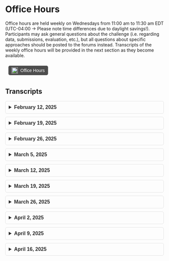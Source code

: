 # Office Hours
Office hours are held weekly on Wednesdays from 11:00 am to 11:30 am EDT (UTC-04:00 → Please note time differences due to daylight savings!). Participants may ask general questions about the challenge (i.e. regarding data, submissions, evaluation, etc.), but all questions about specific approaches should be posted to the forums instead. Transcripts of the weekly office hours will be provided in the next section as they become available.
<div style="display: flex; justify-content: left; align-items: center; gap: 10px; padding: 10px;">
  <div style="display: inline-flex; align-items: center; background-color: #4d4d4d; color: #ffffff; border-radius: 5px; padding: 5px 10px; font-family: Arial, sans-serif; font-size: 14px; text-align: center;">
    <img src="https://github.com/user-attachments/assets/22255638-84ce-4f79-a4e9-7e51d517c428" alt="Codabench Logo" style="height: 20px; margin-right: 8px;">
    <a href="https://mit.zoom.us/j/92427066103" target="_blank" style="color: #ffffff; text-decoration: none;">
        Office Hours
      </a>
  </div>
</div>

## Transcripts
<div class="faq-container" style="font-family: Arial, sans-serif;">
  <details style="margin-bottom: 10px; border: 1px solid #e0e0e0; border-radius: 5px; padding: 10px;">
    <summary style="font-size: 16px; font-weight: bold; cursor: pointer; color: #2b2b2b;">
      February 12, 2025
    </summary>
    <p style="margin-top: 10px; font-size: 14px; color: #555;">No transcript available</p>
  </details>

  <details style="margin-bottom: 10px; border: 1px solid #e0e0e0; border-radius: 5px; padding: 10px;">
    <summary style="font-size: 16px; font-weight: bold; cursor: pointer; color: #2b2b2b;">
      February 19, 2025
    </summary>
    <p style="margin-top: 10px; font-size: 14px; color: #555;">[Organizer 1] 17:04:42<br>
      Okay, I think we can get started. If everyone has any questions, feel free to ask.<br>
      [Participant 1] 17:05:31<br>
      I have a question regarding the libraries. Are we allowed to use any of the libraries or there are the limitations that we have to use certain libraries for this project?<br>
      [Participant 1] 17:05:43<br>
      Because the libraries was not mentioned in the GitHub repository or anywhere from where the data sources was being downloaded.<br>
      [Organizer 2] 17:05:57<br>
      I… Yeah, I think that as long as you as you provide the libraries that you are using in the environment demo file is not going to be any kind of probably with that.<br>
      [Organizer 1] 17:05:57<br>
      Go on a second.<br>
      [Organizer 2] 17:06:26<br>
      But keep in mind that you have to that the libraries that you use have to be like Micro Konda, Micromambamba.<br>
      [Participant 1] 17:06:26<br>
      Thank you.<br>
      [Organizer 2] 17:06:37<br>
      Is able to install on their dependencies dependencies that do need to run your script so check that before submitting anything?<br>
      [Organizer 2] 17:06:49<br>
      With all that said, you won't have any kind of trouble.<br>
      [Participant 1] 17:06:54<br>
      Sure, sure.<br>
      [Organizer 2] 17:06:58<br>
      You're welcome.<br>
      [Participant 1] 17:11:56<br>
      This submission for this project is being postponed to 21st April, right?<br>
      [Organizer 2] 17:12:03<br>
      Yeah, yesterday, I think that yesterday it was yesterday when we announced that we are moving the deadline to The 21st, yeah.<br>
      [Organizer 2] 17:12:20<br>
      And also you should have 10 extra submissions so don't worry on going over in the submission process.<br>
      [Organizer 2] 17:12:31<br>
      Because we gave you a little bit more submission.<br>
      [Organizer 1] 17:12:42<br>
      Hello, Participant 3. So you just joined the call if you have any question we'll just feel free to ask any question. We're just waiting for new participant if they need any help.<br>
      [Participant 2] 17:12:55<br>
      I actually had one question. As I was like processing the density data, I think this was asked in the forum. I don't recall what the answer was. Maybe it was already resolved.<br>
      [Participant 2] 17:13:05<br>
      But some of the density data has like values of like like 9e to the 32. Is this like supposed to be treated as like noise or Or like the true, I mean, obviously it's not the true value because it seems to be like a non-trending value.<br>
      [Participant 2] 17:13:26<br>
      Are we supposed to handle these by like throwing these density data away or Yeah, how would we like handle those like particular rows?<br>
      [Organizer 2] 17:13:36<br>
      Yeah, exactly. Those are like Python, float 32 infinite values So yeah, you have to discard all of them.<br>
      [Participant 2] 17:13:48<br>
      Okay, sounds good.<br>
      [Organizer 2] 17:13:51<br>
      Also, it could be some values that are over CETO, like, I don't know.<br>
      [Organizer 2] 17:14:00<br>
      1 to a power of 20 or something like that, you also have to discard the those So we only have values, real values are just the only one that are under 10 to the minus 7.<br>
      [Participant 2] 17:14:17<br>
      I see. So we should, anything above 10 to the negative 7.<br>
      [Participant 2] 17:14:22<br>
      We should throw away essentially in the density data.<br>
      [Organizer 2] 17:14:25<br>
      Yeah, that's it.<br>
      [Participant 3] 17:14:31<br>
      I just got a couple questions here. About the submissions.<br>
      [Participant 3] 17:14:38<br>
      The first one, I'm guessing for the 80 submission limit is per team, not per a person.<br>
      [Organizer 2] 17:14:47<br>
      Yeah, it's per team.<br>
      [Participant 3] 17:14:49<br>
      Per team okay um Another question is, did you guys So we had a submission. Did you guys like rerun them? Because we had one and then it seemed like another one came through and we got a different score.<br>
      [Participant 3] 17:14:59<br>
      So I was wondering if you guys would be<br>
      [Organizer 2] 17:15:03<br>
      Yeah, we will run maybe you have one that has a perfect score Like one.<br>
      [Participant 3] 17:15:08<br>
      Yeah, yeah, yeah. That's what happened, yeah.<br>
      [Organizer 2] 17:15:11<br>
      Yeah, we have some errors in the scoring file. So we have to rerun it.<br>
      [Participant 3] 17:15:16<br>
      Okay, so you guys, so now… Okay, so you re-ran them and now that's the correct score now is what's in there.<br>
      [Organizer 2] 17:15:25<br>
      Yeah. That's correct.<br>
      [Participant 3] 17:15:26<br>
      Okay. And then let me just clarify with the ghost data. I think I saw in the discussion that you guys are going to go back through and add some of the missing files.<br>
      [Organizer 3] 17:15:40<br>
      Yeah, the way that that works is there are multiple satellites and we were just missing data from a couple of them that covered the time frame that's missing.<br>
      [Organizer 3] 17:15:49<br>
      And we were not aware of that. Until somebody pointed it out. So we're just going to go back through and we'll process that data from the satellites that we initially didn't have.<br>
      [Participant 3] 17:16:00<br>
      Okay. I need to just throw it in that Dropbox, same Dropbox.<br>
      [Organizer 3] 17:16:03<br>
      Yep. And we will send out an email whenever that goes up.<br>
      [Participant 3] 17:16:07<br>
      Okay. And then, yeah, I think that's… I think that's all I had. Thank you.<br>
      [Organizer 2] 17:16:20<br>
      In any case, we try to keep the wiki app like updated So if you are looking into the different versions of the wiki, you could see if we made any change So try to use the wiki as your guidance.<br>
      [Participant 2] 17:25:14<br>
      Hello. Yes, since someone's asking a question, if I could maybe ask maybe a little more obvious question, just like more of a confirmation It seems like the performance metrics or the scoring is based on the MSIS baseline I'm assuming that means that you guys are taking the initial state and then<br>
      [Participant 2] 17:25:37<br>
      Using the propagation. With the MSIS model at the locations of the propagator's states and then using that to compare against the true densities provided by the the spacecraft data sets that you provided.<br>
      [Participant 2] 17:25:53<br>
      Is that the case where that's what you're comparing? They're using the MSS to in line with the density inputs for the propagator<br>
      [Organizer 2] 17:26:13<br>
      Yeah, well, what we do is that we… Yes, introduce to the proprietor the MCIS model.<br>
      [Organizer 2] 17:26:22<br>
      We give to it the initial state and just retrieve the density values.<br>
      [Organizer 2] 17:26:28<br>
      And then we apply our rolling mean to get the orbital mean the orbital mean values.<br>
      [Organizer 2] 17:26:37<br>
      And to do so, to establish the window size we use the mean motion so we have we know more or less what is the orbital And… the orbit video.<br>
      [Organizer 2] 17:26:56<br>
      So that is how are we… scoring the MCs this slide.<br>
      [Participant 2] 17:27:03<br>
      Got it. And for the density predictions.<br>
      [Participant 2] 17:27:10<br>
      Well, obviously, I'm using… like the data set itself for like train test splitting But when the scoring is done, I'm assuming those like large values we mentioned, like the E, Any values above e to the negative 7.<br>
      [Participant 2] 17:27:27<br>
      When the predictions are being generated from the model. They're going to generate predictions for those indices and maybe on your evaluation, you'll have those metrics and then the errors will be compared to that metric.<br>
      [Participant 2] 17:27:43<br>
      Will you guys be throwing it away on your side as well for the prediction or for the estimation?<br>
      [Participant 2] 17:27:47<br>
      Or rather for the… For the scoring or should we like, what should we put in those indices where those predictions occur.<br>
      [Participant 2] 17:27:58<br>
      For comparison, should we put like zero or… put that in.<br>
      [Organizer 2] 17:28:01<br>
      Well you usually… Usually you are using machine learning models for other kinds of models.<br>
      [Organizer 2] 17:28:09<br>
      If you substitute those values with the number values with nons.<br>
      [Organizer 2] 17:28:15<br>
      It will work just fine. But what we do is to when we are going to score we apply as the threshold that you mentioned, 10 to the minus 7.<br>
      [Organizer 2] 17:28:28<br>
      On all the values that are over that scope, we are not taking into account in the scoring process.<br>
      [Participant 2] 17:28:36<br>
      Got it. Okay. Sounds good. So I'll kind of replicate that. I think like having… the scoring done on like a small like similar score to kind of evaluate how well the predictions are happening on my side before submitting would be helpful.<br>
      [Participant 2] 17:28:55<br>
      So I guess I will do the same approach. Yeah, thank you.<br>
      [Organizer 2] 17:28:59<br>
      Okay, great. Also, if you want the scoring script, you have it in the in the development kit of the challenge.<br>
      [Participant 2] 17:29:09<br>
      All right. Okay, I'll take a look at that too.<br>
      [Organizer 2] 17:29:14<br>
      Yeah, you can find it in the baseline directory as evaluation.py<br>
      [Participant 2] 17:29:22<br>
      Okay, sweet. Yeah, I haven't gotten that to that point yet, but I'll definitely check that out. That would save me a lot of time.<br>
      [Participant 2] 17:29:28<br>
      Thank you. Awesome. Take care.<br>
      [Organizer 2] 17:29:29<br>
      Sweet. You're welcome.<br>
      </p>
  </details>

  <details style="margin-bottom: 10px; border: 1px solid #e0e0e0; border-radius: 5px; padding: 10px;">
    <summary style="font-size: 16px; font-weight: bold; cursor: pointer; color: #2b2b2b;">
      February 26, 2025
    </summary>
    <p style="margin-top: 10px; font-size: 14px; color: #555;">No discussions to report.</p>
  </details>

  <details style="margin-bottom: 10px; border: 1px solid #e0e0e0; border-radius: 5px; padding: 10px;">
    <summary style="font-size: 16px; font-weight: bold; cursor: pointer; color: #2b2b2b;">
      March 5, 2025
    </summary>
    <p style="margin-top: 10px; font-size: 14px; color: #555;">No discussions to report.</p>
  </details>

  <details style="margin-bottom: 10px; border: 1px solid #e0e0e0; border-radius: 5px; padding: 10px;">
    <summary style="font-size: 16px; font-weight: bold; cursor: pointer; color: #2b2b2b;">
      March 12, 2025
    </summary>
    <p style="margin-top: 10px; font-size: 14px; color: #555;">A full transcript is unavailable. Participant questions revolved around Codabench submission logistics, and the organizers provided the following clarifications: (1) Participants may delete failed submissions to reduce their total number of submissions if they reach the limit. (2) Participants may not delete finished/scored runs to reduce their total number of submissions.</p>
  </details>

  <details style="margin-bottom: 10px; border: 1px solid #e0e0e0; border-radius: 5px; padding: 10px;">
    <summary style="font-size: 16px; font-weight: bold; cursor: pointer; color: #2b2b2b;">
      March 19, 2025
    </summary>
    <p style="margin-top: 10px; font-size: 14px; color: #555;">No discussions to report.</p>
  </details>

  <details style="margin-bottom: 10px; border: 1px solid #e0e0e0; border-radius: 5px; padding: 10px;">
    <summary style="font-size: 16px; font-weight: bold; cursor: pointer; color: #2b2b2b;">
      March 26, 2025
    </summary>
    <p style="margin-top: 10px; font-size: 14px; color: #555;">A full transcript is unavailable. The following announcements were distributed via our <a href="https://docs.google.com/forms/d/e/1FAIpQLSeatJPuSz5TY_nR7A-nCKTZqWwvHzIvnoN7Y3uOE1FtnbzXsQ/viewform?usp=sf_link">mailing list</a> and <a href="https://aeroastro.mit.edu/arclab/aichallenge/">landing page</a> in response to the attendees' questions:<br>
    <ol>
      <li><b>Complete Feedback Form:</b> We've noticed that while we have a large and engaged group of participants, only a limited number of teams have submitted their models so far. We understand that there can be many reasons for this, and we want to ensure that everyone has a positive and rewarding experience. To help us better understand your experience, please complete <a href="https://forms.gle/pypur1cHx2eqDgFA6">this short feedback form</a>.</li>
      <li><b>Submit Your Models:</b> From now on, please submit your model to the public leaderboard for both Phase 1.1 and 1.2! The challenge is coming to a close, and we're eager to see the innovative solutions you've developed. Moreover, sharing your results is an essential and valuable part of the Challenge since you can learn from the leaderboard and receive feedback.</li>
      <li><b>Final Score Computation:</b> As you know, recently we introduced a new task in Phase 1.2 to further challenge your models. To clarify the weighting scheme, this new dataset will account for 80% of the final score, while the original dataset will contribute 20%.</li>
      <li><b>Altitude Corrections:</b> We’ve corrected the altitude values in the Phase 1.2 dataset, they were mistakenly provided in kilometers, unlike Phase 1.1 where they were in meters. Now, all values are consistently in meters. Please ignore the column name "Altitude (km)", the values are in meters despite the label. We’ve kept the name unchanged to avoid breaking existing submissions.</li>
    </ol>
    </p>
  </details>

  <details style="margin-bottom: 10px; border: 1px solid #e0e0e0; border-radius: 5px; padding: 10px;">
    <summary style="font-size: 16px; font-weight: bold; cursor: pointer; color: #2b2b2b;">
      April 2, 2025
    </summary>
    <p style="margin-top: 10px; font-size: 14px; color: #555;">[Participant 1] 11:05:01<br>
    One, I think this may already be somewhat answered, but I noticed that on the wiki.<br>
    <br>
    [Participant 1] 11:05:11<br>
    The submission It's probably due to the fact that the wiki might be outdated.<br>
    <br>
    [Participant 1] 11:05:17<br>
    But the wiki states that you have to create a Speaking of two sides.<br>
    <br>
    [Participant 1] 11:05:31<br>
    I believe it was updated. But I noticed that somewhere it said it stated that you have to submit a predictions.json But in a different spot, it's mentioned to do a submission.json.<br>
    <br>
    [Participant 1] 11:05:46<br>
    I'm just trying to find where exactly that was.<br>
    <br>
    [Participant 1] 11:05:52<br>
    But we have to submit, the software has to develop or create a prediction.json at the end. Is that correct?<br>
    <br>
    [Organizer 1] 11:06:01<br>
    Well, did you already submit? I think yes.<br>
    <br>
    [Participant 1] 11:06:04<br>
    Yes. Yeah, I just wanted to, I guess, bring to attention that I can't find it anymore.<br>
    <br>
    [Organizer 1] 11:06:07<br>
    Yeah.<br>
    <br>
    [Participant 1] 11:06:13<br>
    That somewhere it stated in the documentation to generate a submission dot JSON. And I just wanted to bring that to your attention to update it For others.<br>
    <br>
    [Organizer 1] 11:06:22<br>
    Okay, you can send me an email with where it's located this mistake, then we can take care of it.<br>
    <br>
    [Participant 1] 11:06:27<br>
    Okay, no worries.<br>
    <br>
    [Organizer 1] 11:06:29<br>
    If you find it now, I mean, that's good too. Please send me an email in any case.<br>
    <br>
    [Participant 1] 11:06:33<br>
    Okay, no, I think it was maybe I'll look at the Git log or the… the commits, but perhaps he has updated since the last time I have jotted it down.<br>
    <br>
    [Participant 1] 11:06:44<br>
    The other thing I'm noticing is that In my last submission.<br>
    <br>
    [Participant 1] 11:06:50<br>
    Well, I guess what happens is like my submission is receiving nas um in both of the results.<br>
    <br>
    [Participant 1] 11:06:59<br>
    And I think it's because it's the, well, before it was my simulation was uh timing out Like I was going over the 4,200 seconds.<br>
    <br>
    [Participant 1] 11:07:10<br>
    I'm sorry, the 7200 seconds max time. But my latest submission was able to generate a prediction.json.<br>
    <br>
    [Participant 1] 11:07:21<br>
    For both of the tasks. And I can see in the um i can see in the log that it says submission successfully executed.<br>
    <br>
    [Participant 1] 11:07:30<br>
    And then at the end of the sim. Well, when I see these scoring logs For one of the tasks, it actually gives a score But for the other one, it says… I get this error, orbit mean density key not um<br>
    <br>
    [Participant 1] 11:07:50<br>
    Like not found, which is strange to me because… It's the same code that's generating the results.<br>
    <br>
    [Participant 1] 11:08:00<br>
    So that means that the prediction.json has this should have this key in both.<br>
    <br>
    [Participant 1] 11:08:06<br>
    But for one of the sim tasks it's uh it's failing to find this key, which usually means that it's just not finding the It's not loading in the JSON.<br>
    <br>
    [Participant 1] 11:08:18<br>
    Or maybe it is and it's just empty. I was wondering…<br>
    <br>
    [Organizer 1] 11:08:22<br>
    So you submitted the code could be evaluated for the two data sets we currently have.<br>
    <br>
    [Organizer 1] 11:08:29<br>
    In one case, you'll receive a result. With a score.<br>
    <br>
    [Participant 1] 11:08:32<br>
    Yes. Yep.<br>
    <br>
    [Organizer 1] 11:08:35<br>
    And this is for phase 1.1. 1.2.<br>
    <br>
    [Participant 1] 11:08:40<br>
    It received a score, I think, for phase 1.2. But not for 1.1<br>
    <br>
    [Organizer 1] 11:08:45<br>
    You'll receive it for 1.2, but not for 1.1. And in the case of 1.1 it tells you that in the JSON file there is a key that is missing.<br>
    <br>
    [Participant 1] 11:08:57<br>
    Yes.<br>
    <br>
    [Organizer 1] 11:08:59<br>
    Okay. I don't have an answer for this one. Unfortunately, so… I will pass this question to Sergio.<br>
    <br>
    [Organizer 1] 11:09:09<br>
    To double check since usually is the one that is checking more like the submission thing Were you able in the past to like did it happen already?<br>
    <br>
    [Participant 1] 11:09:13<br>
    Don't worry.<br>
    <br>
    [Organizer 1] 11:09:20<br>
    Like did you have a submitted for phase 1.1?<br>
    <br>
    [Participant 1] 11:09:24<br>
    So when you submit When you go to the submission page, it says selected tasks.<br>
    <br>
    [Participant 1] 11:09:32<br>
    And it's auto selected for both So I see that it should run for both tasks.<br>
    <br>
    [Organizer 1] 11:09:39<br>
    Yeah, you know, it should be in the sense in the past before we that we release the data set 1.2, let's say kind of like after the death is in 1.1. So I was wondering if you were able to<br>
    <br>
    [Participant 1] 11:09:43<br>
    Yeah.<br>
    <br>
    [Organizer 1] 11:09:52<br>
    Before running the code, but I suppose you already told me that before these you had some issues with the CPU time, right? So maybe the answer.<br>
    <br>
    [Participant 1] 11:09:58<br>
    Yeah, so I fixed that. I think so. And it's able to like it's able i see that the it says like it's generating the json file And that the submission like finished.<br>
    <br>
    [Organizer 1] 11:10:01<br>
    Okay.<br>
    <br>
    [Participant 1] 11:10:13<br>
    So, yeah.<br>
    <br>
    [Organizer 1] 11:10:14<br>
    I will pass this question to Sergio so we can double check Instead.<br>
    <br>
    [Organizer 1] 11:10:20<br>
    Okay, I mean, I'm also opening Codabench<br>
    <br>
    [Participant 1] 11:10:26<br>
    I think it's happening for other people too, but in the reverse situation I don't know if it's because like people said, I don't know, people submitted like as early as two days ago Or as late as two days ago. So that means that…<br>
    <br>
    [Participant 1] 11:10:41<br>
    It's almost as if the second scenario is happening where they're getting a score for the first one, but not the second one.<br>
    <br>
    [Participant 1] 11:10:51<br>
    So yeah.<br>
    <br>
    [Organizer 1] 11:10:51<br>
    Yeah, yeah, thank you. Thank you for letting me know. Yeah, also with the leaderboard, we're also trying to I think there is also a bug that the first one in the leaderboard, it has always NA instead of a number so we're trying to<br>
    <br>
    [Organizer 1] 11:11:05<br>
    We're already working on it in order to kind of like having maybe a different one page or a spreadsheet that takes the file from here and we can just you know put them in a new table in such a way we can also compute the total score because unfortunately again<br>
    <br>
    [Organizer 1] 11:11:19<br>
    Codabench does not allow, I think, to combine the score 1.1 with 1.2. So we have some comments about people that you know they didn't like this, let's say. So we're also working on that one on top of the, let's say modern issues okay<br>
    <br>
    [Organizer 1] 11:11:34<br>
    So yeah, please send me the email about the bug that one in the documentation.<br>
    <br>
    [Participant 1] 11:11:42<br>
    Okay. Yeah, I'll try to find it again. I thought I was able, should have been able to pull it up, but I guess I can't.<br>
    <br>
    [Participant 1] 11:11:49<br>
    But I'll let you know.<br>
    <br>
    [Organizer 1] 11:11:49<br>
    I mean, we edited a little bit recently at least we changed a few things so maybe maybe they solved it. But if you find it again, obviously, feel free to send it.<br>
    <br>
    [Participant 1] 11:11:58<br>
    Yeah.<br>
    <br>
    [Participant 1] 11:12:02<br>
    No. Yeah, no worries. Yeah.<br>
    <br>
    [Organizer 1] 11:12:02<br>
    You can also just send me an email. I didn't find it so it might be okay. So just… That would be appreciated. Thank you.<br>
    <br>
    [Participant 1] 11:12:09<br>
    Yeah, of course. Yeah, it looks like actually Yeah, I'll take a look. I'll take a look. And I'll try to like, anytime I find something like that, I'll… I'll go ahead and let you know.<br>
    <br>
    [Organizer 1] 11:12:22<br>
    Also, the discussion forum is fine wherever you want. You can do the discussion forum you can send me an email.<br>
    <br>
    [Participant 1] 11:12:24<br>
    And then… Oh, sure, sure.<br>
    <br>
    [Organizer 1] 11:12:28<br>
    You know, anywhere is fine.<br>
    <br>
    [Participant 1] 11:12:30<br>
    Yeah, I guess there was one thing that came up, but I already emailed you guys about it and it's already on the forums, which is uh If you use ORCID, Or rather, if you use PY MSIS in your model or like in your process procedure<br>
    <br>
    [Participant 1] 11:12:49<br>
    You can't actually get the latest space weather, so it will crash. So you have to like have a local copy of the space weather For MSIS.<br>
    <br>
    [Participant 1] 11:12:59<br>
    Reference that because the celestrack Even at my job, when I used celestrack to get the latest space weather, if you request it like many, many times they they blacklist your IP and you have to email Dr. Kelso directly and say, hey, my IP<br>
    <br>
    [Organizer 1] 11:13:19<br>
    Got it.<br>
    <br>
    [Participant 1] 11:13:19<br>
    It's blocked. So yeah, but that was already kind of… It's solved, I would say.<br>
    <br>
    [Organizer 1] 11:13:27<br>
    Was it an email sent to sector directly or to<br>
    <br>
    [Participant 1] 11:13:30<br>
    No, I sent it to the AI challenge email But yeah, you can take a look at that. I referenced like how I solved it. And then also there's like a forum page or forum post that addressed it as well, which helped<br>
    <br>
    [Organizer 1] 11:13:48<br>
    Perfect. Yeah. I was going to ask exactly that or if we from our side or from your side already posted also on the forum the workaround for that issue, let's say.<br>
    <br>
    [Organizer 1] 11:14:00<br>
    Okay, I'll go.<br>
    <br>
    [Participant 1] 11:14:00<br>
    Yeah. The other thing I've noticed is like the processor, the process time on Codabench is much slower than like let's say on my own pc uh So I had to kind of address that as well. I know that<br>
    <br>
    [Participant 1] 11:14:19<br>
    You mentioned, it was in a commit you made Let me try to find it here.<br>
    <br>
    [Participant 1] 11:14:32<br>
    Or propagator.<br>
    <br>
    [Organizer 1] 11:14:36<br>
    In the form the two, three seconds, three to five seconds you<br>
    <br>
    [Participant 1] 11:14:40<br>
    You made a git pay submit a git commit. And then you mentioned like CPU improvements or computational time improvements Like, for example, changing the test roll order. So it's like essentially you're doing J2 Changing the max step, changing the position tolerance, and removing effects to like SRP, solid tides<br>
    <br>
    [Participant 1] 11:15:04<br>
    And third body effects like sun and moon. It's interesting that, so these effects I already kind of did and in ORCID at least And you're saying that your CPU time is 2.5 to 3.5 seconds per sample.<br>
    <br>
    [Organizer 1] 11:15:08<br>
    Yep.<br>
    <br>
    [Participant 1] 11:15:20<br>
    What do you mean by per sample? Do you mean like per file ID for the<br>
    <br>
    [Organizer 1] 11:15:25<br>
    Per initial state. Like even…<br>
    <br>
    [Participant 1] 11:15:28<br>
    Yeah. So you're saying like it takes… like two to three seconds per iteration<br>
    <br>
    [Organizer 1] 11:15:39<br>
    So given the if the propagation is over three days, right? Is that what?<br>
    <br>
    [Participant 1] 11:15:42<br>
    Yeah, yeah. So you're saying it takes three seconds for a three-day propagation<br>
    <br>
    [Organizer 1] 11:15:44<br>
    That is one sample.<br>
    <br>
    [Organizer 1] 11:15:51<br>
    Yeah, I believe so. I think that one.<br>
    <br>
    [Participant 1] 11:15:53<br>
    Oh, okay. Yeah, I was not able to get that even with these conditions with ORCID.<br>
    <br>
    [Participant 1] 11:15:59<br>
    For some reason, and that's why it took a lot, like, that's why my sims were taking too long That's interesting because I guess I might have to like look back into how ORCID is doing Orchid is fun to use, but not so fun because the documentation is all in Java and<br>
    <br>
    [Participant 1] 11:16:18<br>
    We have to write it in Python.<br>
    <br>
    [Organizer 1] 11:16:19<br>
    I do agree with you. Can I ask you it might be… So I suppose, in essence, what I was going to say is that in my case I'm pretty sure I ran it also in the… Okay, so those CPU time now i don't perfectly remember if I tested them on<br>
    <br>
    [Organizer 1] 11:16:37<br>
    For example, we have a SuperCloud here, but I didn't use any parallel 19. So I might have tested locally, let's say, and I'm pretty sure I also tested them on Coda bench but I think they retrieve more or less the similar. So if it was not, for example, if I measure around four seconds locally, maybe in Codabench it was 4.5 seconds, okay? Maybe something like that.<br>
    <br>
    [Organizer 1] 11:16:58<br>
    So between these two locally and on CodaBench, I didn't see much discrepancy And another thing store, actually, let's answer this question. Do you notice these things? So when you run it locally, it takes, I don't know, a few seconds, but you're running on Coda bench, it takes much longer.<br>
    <br>
    [Participant 1] 11:17:15<br>
    It doesn't take much longer on CodaBench, that's for sure. But locally as well So I guess the thing is I am trying to do multiprocessing And I've still yet to kind of figure out maybe I'm doing my guess is that I'm not doing<br>
    <br>
    [Participant 1] 11:17:34<br>
    The initializations of stuff properly, like I'm doing more redundant things that I need to For example, like… Because ORCID is like using like this virtual environment or like virtual VM, essentially the virtual machine.<br>
    <br>
    [Participant 1] 11:17:49<br>
    For the Java instance. I kind of like naively initialized the virtual machine almost every process in the beginning.<br>
    <br>
    [Participant 1] 11:18:03<br>
    But I think you need to kind of abstract all those away so that you're able to multiprocess it properly.<br>
    <br>
    [Participant 1] 11:18:10<br>
    And have like independent propagations happening. Because once you start moving it to like multiple cores It still might have to reference the same kind of ORCID virtual machine.<br>
    <br>
    [Participant 1] 11:18:22<br>
    Or you make a virtual machine for each process.<br>
    <br>
    [Participant 1] 11:18:27<br>
    And then you keep that virtual machine and you replace it with a new propagation.<br>
    <br>
    [Participant 1] 11:18:33<br>
    So I kind of like i kind of dropped that for now and I just wrote my own J2, which is much faster.<br>
    <br>
    [Organizer 1] 11:18:40<br>
    I mean, yeah, sounds good too. So I got it. I never tried to run or a kid with parallel processing and so on.<br>
    <br>
    [Participant 1] 11:18:43<br>
    Yeah.<br>
    <br>
    [Organizer 1] 11:18:50<br>
    I might have heard from colleagues, past colleagues that maybe it's not possible. Maybe there is a way, but like you say, you need to, I don't know.<br>
    <br>
    [Organizer 1] 11:18:58<br>
    You need to do some trick or maybe run in a certain way so i'm also sure what you can and what you cannot parallelize in orchid Another thing that might take some time is because in my code.<br>
    <br>
    [Organizer 1] 11:19:10<br>
    Just because I don't know, let's say the participant, how direct the density in the code I'm just using obviously the anything like JP 2008 or any model of the density model that is already on orchid. So another thing that maybe you might check out is<br>
    <br>
    [Organizer 1] 11:19:26<br>
    How do you pass the density i believe you're using the, I mean, now you're using a different propagator okay but if you're using like the OriKit one you have the custom atmosphere model Is it correct? The one that we provided where inside you should give a function that given like the i suppose<br>
    <br>
    [Organizer 1] 11:19:42<br>
    Let's say position in time you can return the density such that the proper data can use it.<br>
    <br>
    [Organizer 1] 11:19:47<br>
    So maybe that part can also be something that since it's the part that you can as a participant change It might take a little bit longer i suppose I don't know. That's also suggesting. Maybe you already look at it maybe<br>
    <br>
    [Organizer 1] 11:20:01<br>
    It's not it's not going to solve anything.<br>
    <br>
    [Participant 1] 11:20:19<br>
    Yeah, for the first part, actually, I was just using the MSIS um atmospheric model. And I was just inputting custom APs and 10.7.7 values.<br>
    <br>
    [Participant 1] 11:20:36<br>
    So, yeah, I wasn't doing anything necessarily out of the original example there.<br>
    <br>
    [Participant 1] 11:20:42<br>
    But yeah, I think what I'm trying to aim for is use Orchid for the training.<br>
    <br>
    [Participant 1] 11:20:48<br>
    In terms of generating training data. And then when I do the submission, use a custom J2 code in Python, which is much faster at just doing what I need to. And I think that's good enough for the prediction as well.<br>
    <br>
    [Participant 1] 11:21:04<br>
    Yeah. Right, yes, yes, yes. J2 with the drag effects is mainly kind of what I've just stuck with for now and just writing that off.<br>
    <br>
    [Organizer 1] 11:21:06<br>
    Those include the drag, right?<br>
    <br>
    [Organizer 1] 11:21:14<br>
    Yeah, yeah, it's fine. I mean, I think it should be fine. When I say to, as you know, I mean, I guess if you're working also in this field or since you mentioned seller strike, the only thing that I did already So I know a few things. So OriKit is definitely not the most user friendly<br>
    <br>
    [Organizer 1] 11:21:27<br>
    Definitely is not, at least in my opinion but it's kind of like powerful but if you start to use it and follow the rules, right? Inside OriKit. So that's kind of like the the price to pay. And the other thing I did to make it a little bit faster yeah was basically to reduce the<br>
    <br>
    [Participant 1] 11:21:39<br>
    Yeah, yeah.<br>
    <br>
    [Organizer 1] 11:21:43<br>
    Instead of having J21 21 so for the setter sector and intestinal harmonics i just chose less let's say and that's mainly what does affect so actually even if you include the i think i tested again in the let's say after that post, even if you include those<br>
    <br>
    [Organizer 1] 11:22:03<br>
    Third body perturbation the solid tides that are totally minor perturbation in our case it doesn't really affect, at least in my script, it didn't really affect the computational time. And another thing that also improved was that change in the step. So putting the max step, I think, to 10,000 or something like that. So that one, because again we're using the propagator, sorry, we're using an integrator that is variable step so you decide what to do.<br>
    <br>
    [Organizer 1] 11:22:26<br>
    So by increasing the length of the maximum step, if the tolerance is let's say are respected, you can also achieve a faster convergence so that's what I noticed. Those were actually mainly for the integrator changing that max depth i believe and also a little bit by reducing the J2<br>
    <br>
    [Organizer 1] 11:22:43<br>
    That affected the CPU time and so trying to make a little more reasonable.<br>
    <br>
    [Participant 1] 11:22:47<br>
    Yeah. Yeah, I believe so.<br>
    <br>
    [Organizer 1] 11:22:48<br>
    If you have any other issues… feel free to let us know and we can turn it to even try to face it from that point of view. We didn't receive any other emails, I guess, or in the discussion. One of the participants.<br>
    <br>
    [Organizer 1] 11:23:01<br>
    In the discussion forum left that question and you just heard the answer, the one that i gave So I was trying to add in some ways Yeah.<br>
    <br>
    [Participant 1] 11:23:07<br>
    Yeah, the issues I was getting is I think outside of this, it's not really the effect of the propagation configuration, like the step sizes and tolerances, because I actually already tried changing that. I did like a time inspection on like the code that I have<br>
    <br>
    [Participant 1] 11:23:26<br>
    And it's more so the fact of like the initialization of the VM and what you do in each process. It's like It probably is pretty fast in a sequential method. Like you just do the simulation per file ID. But when you start to do multiprocessing, it kind of uh<br>
    <br>
    [Participant 1] 11:23:46<br>
    It definitely lags. And at the beginning it took me in the Codabench, four minutes per simulation or per file ID, which was way too long And then when I tried to make these optimizations in the code, the simulation itself only should have taken, the propagation itself only should have taken 50 seconds.<br>
    <br>
    [Participant 1] 11:24:07<br>
    Profile ID, which is still too long. For the number of files that are there, but I'm just slowly whittling away at the time with ORCID.<br>
    <br>
    [Organizer 1] 11:24:17<br>
    Makes sense. Yeah, yeah.<br>
    <br>
    [Participant 1] 11:24:18<br>
    But yeah, it's too early for me to say really one way or another.<br>
    <br>
    [Participant 1] 11:24:22<br>
    It just does require a lot of work on our side, or I guess my side to try to make the most efficient use of OriKit. Like you said, when you get OriKit, I've actually used OriKit at my work as well.<br>
    <br>
    [Participant 1] 11:24:36<br>
    Actually, just recently i made a I made a software in OriKit to essentially do orbit determination with like GPS data.<br>
    <br>
    [Participant 1] 11:24:44<br>
    As measurements. So even just getting that to work was excruciatingly painful.<br>
    <br>
    [Organizer 1] 11:24:51<br>
    Yeah, you mentioned.<br>
    <br>
    [Participant 1] 11:24:52<br>
    And so like you said, like once you get, OriKit is very powerful. I agree.<br>
    <br>
    [Participant 1] 11:24:57<br>
    But once you get it, only once you get it properly set up, which does take a lot of experimentation and you know, uh.<br>
    <br>
    [Participant 1] 11:25:07<br>
    Like looking into code examples, not necessarily their documentation To get that working.<br>
    <br>
    [Organizer 1] 11:25:14<br>
    Also, I don't know. Yeah, go ahead.<br>
    <br>
    [Participant 1] 11:25:14<br>
    So maybe… I was going to say like, it might not be like it may be too much to ask, but if there was an example of like how to do this propagation, like I know you guys have this example of<br>
    <br>
    [Participant 1] 11:25:29<br>
    The propagation notebook. But if there was this same example, but maybe with like a multi-processed approach then that would also help too.<br>
    <br>
    [Participant 1] 11:25:40<br>
    But actually, what I'll probably do is I'll go and try to run this notebook again and see how long it takes.<br>
    <br>
    [Participant 1] 11:25:45<br>
    And then maybe I'll just rebuild my method from scratch. Using this more directly.<br>
    <br>
    [Participant 1] 11:25:54<br>
    See how that works.<br>
    <br>
    [Organizer 1] 11:25:54<br>
    Yeah. You can also try to post on their forum. They're pretty responsive. I did the same to build the custom atmosphere model you know i'm not a Next.<br>
    <br>
    [Participant 1] 11:26:03<br>
    Oh, and the OriKit. The OriKit one, yeah.<br>
    <br>
    [Organizer 1] 11:26:04<br>
    Yeah, yeah, just post it. I mean, I can try, but honestly, I mean, I can try to more, but… the best way to do it, I mean, since you also use Orchest, so I guess you're also skilled in OriKit probably as much as me, maybe even more than me. So if you're not super successful, I would always suggest go on the Oracle forum and they're usually responsive. So I also did in that way when actually we recorded the<br>
    <br>
    [Participant 1] 11:26:09<br>
    Yeah, I know you guys are busy, so…<br>
    <br>
    [Organizer 1] 11:26:28<br>
    Castle atmosphere model and then I mean, at least they try in a little bit. Then obviously I had to put my time, right? They don't really give you the solution many times, but maybe they know, maybe they tell you which is the best.<br>
    <br>
    [Organizer 1] 11:26:39<br>
    Way to do it, approach it. Maybe they tell you it's a good idea it's a bad idea let's say the different procedure you're doing.<br>
    <br>
    [Participant 1] 11:26:46<br>
    Okay, sounds good. Yeah, I honestly think that everything is there. But if you're saying that if you were able to get three to like three to five seconds per sample, then that's actually fast enough to kind of just run it even sequentially.<br>
    <br>
    [Organizer 1] 11:27:00<br>
    Yeah, that's why.<br>
    <br>
    [Participant 1] 11:27:00<br>
    So I think I'll just like, it's always better to go simple than to go more complicated. So I'll just go back and try to not do multiprocessing and Try to do it sequentially, but make sure that each simulation run does indeed take those three to five seconds and it should be good enough for<br>
    <br>
    [Organizer 1] 11:27:16<br>
    Yes, please. Yes. You should try that. And also let me know. I mean, I can always be mistaken.<br>
    <br>
    [Organizer 1] 11:27:22<br>
    So but at least that's what i found out with my test so yes I have a question for you. When you were mentioning about the score, My question is like, whenever you get a score.<br>
    <br>
    [Organizer 1] 11:27:38<br>
    Do you also input into the leaderboard?<br>
    <br>
    [Participant 1] 11:27:43<br>
    I just, yeah, so like my past few runs, I haven't gotten a score at all.<br>
    <br>
    [Organizer 1] 11:27:44<br>
    Man.<br>
    <br>
    [Participant 1] 11:27:50<br>
    So, but my most recent one, which was like, I think yesterday or two days ago I got a score for the… for the um for the 1.2, but I didn't get a score for the 1.1. So I just didn't submit that, I guess. But I could…<br>
    <br>
    [Participant 1] 11:28:08<br>
    Submit that if you're suggesting to do so.<br>
    <br>
    [Organizer 1] 11:28:11<br>
    So you say you didn't place it inside the leaderboard for the 1.2.<br>
    <br>
    [Organizer 1] 11:28:16<br>
    You do. Okay. I mean, yeah, yeah. I mean, it's always nice since we also send out an email just to, you know.<br>
    <br>
    [Participant 1] 11:28:16<br>
    No, I can do that right now, actually, if you're on it. Yeah, this is what…<br>
    <br>
    [Organizer 1] 11:28:25<br>
    We also send out of, I mean, did you receive the email with like the short feedback and also related to those try to submit the obviously not only submit the models in the sense of<br>
    <br>
    [Organizer 1] 11:28:40<br>
    Trying to work on it but also in the past, I think we mentioned, whenever you have a score, if you can place it in the leaderboard is always good also.<br>
    <br>
    [Participant 1] 11:28:47<br>
    Oh, sure. Yeah, no worries.<br>
    <br>
    [Organizer 1] 11:28:49<br>
    You know make the participant, I don't know, maybe feel more like okay uh we need to work hard. We need to double check, something like that.<br>
    <br>
    [Participant 1] 11:28:56<br>
    Yeah, yeah. Okay. No worries. Yeah, I've been just kind of just focusing on the soft, my, my solution More so to just, I want to get like some numbers. That was my original goal is in the past is to kind of build the entire pipeline from like<br>
    <br>
    [Organizer 1] 11:28:57<br>
    Thank you.<br>
    <br>
    [Organizer 1] 11:29:03<br>
    No worries. No worries.<br>
    <br>
    [Participant 1] 11:29:15<br>
    My solution to Codabench Because it did take some time to kind of debug and see like what was wrong, why wasn't it producing like prediction files and this and that and like what are optimal solutions But I think now that I have like a working pipeline, now it's easier to optimize the whole thing.<br>
    <br>
    [Organizer 1] 11:29:54<br>
    Yeah, yeah.<br>
    <br>
    [Organizer 1] 11:30:00<br>
    Thank you.<br>
    <br>
    [Participant 1] 11:30:02<br>
    But yeah, I'll keep you updated with anything, any questions I have.<br>
    <br>
    [Participant 1] 11:30:06<br>
    And then I'll try to take a look at that survey that you guys sent.<br>
    <br>
    [Participant 1] 11:30:11<br>
    As well. Oh, okay. Awesome.<br>
    <br>
    [Organizer 1] 11:30:11<br>
    Yeah, it's literally just one question. I shouldn't make it more like a point to ever And he really got a few responses. So we're just trying to understand you know um I mean, just start to understand how the participants feel about the model submission, they're having difficulties, not difficulties<br>
    <br>
    [Organizer 1] 11:30:29<br>
    Obviously for a challenge that is on top or whatever the participant who every day.<br>
    <br>
    [Participant 1] 11:30:29<br>
    Yeah.<br>
    <br>
    [Participant 1] 11:30:33<br>
    Oh, what? One thing is I kind of like got it from the example, but it wasn't exactly explicitly stated is that the predictions json is supposed to produce timestamps every 10 minutes from the initial up to three days. Is that correct?<br>
    <br>
    [Organizer 1] 11:30:55<br>
    Let me think. I believe so. I believe so. Yeah, I believe so.<br>
    <br>
    [Participant 1] 11:30:58<br>
    So like you have Yeah, it wasn't exactly like stated that the predictions to JSON has to be Like every 10 minutes apart leading up to three days. I just saw that from the little like snippet there that it's like it's separated by 10 minutes. So I just assumed that<br>
    <br>
    [Organizer 1] 11:31:14<br>
    Yeah, yeah, yeah.<br>
    <br>
        [Participant 1] 11:31:19<br>
    You want prediction values. Every 10 minutes from the initial Plus three days.<br>
    <br>
    [Organizer 1] 11:31:29<br>
    Yeah, I got your point. I think it is correct. I will just double check with Sergio again because he was the one, let's say, preparing the But I will let you i will i will double check and let you know, just confirm. I think it is<br>
    <br>
    [Organizer 1] 11:31:43<br>
    So yes.<br>
    <br>
    [Participant 1] 11:31:44<br>
    Okay, awesome. Thank you. Yeah, I think I'm going to do like a new solution to my problem. My previous one was a little bit strange.<br>
    <br>
    [Participant 1] 11:32:57<br>
    But this is obviously like a different approach. I'm not sure if it'll work. I think it will work.<br>
    <br>
    [Participant 1] 11:33:03<br>
    But we'll see. So, I mean, that's the whole point of this, right? We just like do research and find out.<br>
    <br>
    [Organizer 1] 11:33:05<br>
    Okay. Yeah, yeah, exactly. Yeah, it's very interesting so Yeah, good luck with that.<br>
    <br>
    [Participant 1] 11:33:12<br>
    Cool. Thank you. Yeah, sorry for taking too much time. Yeah, no worries.<br>
    <br>
    [Organizer 1] 11:33:15<br>
    Oh, it's okay for me. I guess if you have any one more question before the end of the session.<br>
    <br>
    [Participant 1] 11:33:23<br>
    That's all I had for now. Maybe I'll join next week and give an update as well.<br>
    <br>
    [Participant 1] 11:33:27<br>
    Because I'm trying to like, because I know we have like a few weeks left. So it's fast approaching for sure.<br>
    <br>
    [Organizer 1] 11:33:33<br>
    Sounds good. Thank you, Atila.<br>
    <br>
    [Participant 1] 11:33:35<br>
    Yep. All right. Thank you. Yeah. Take care. Right.<br>
    <br>
    [Organizer 1] 11:33:38<br>
    Any other question from the other question from Someone else before we close?<br>
    <br>
    [Organizer 1] 11:33:50<br>
    I take it as a no. So, okay. Thank you, everyone, and we're going to meet, I guess, in one week.<br>
    <br>
    [Organizer 1] 11:33:57<br>
    Have a good day. Bye-bye.<br>
    </p>
  </details>

  <details style="margin-bottom: 10px; border: 1px solid #e0e0e0; border-radius: 5px; padding: 10px;">
    <summary style="font-size: 16px; font-weight: bold; cursor: pointer; color: #2b2b2b;">
      April 9, 2025
    </summary>
    <p style="margin-top: 10px; font-size: 14px; color: #555;">A full transcript is unavailable, but the following is a summary of relevant questions and answers discussed during these office hours.<br>
    <br>
    <b>Q:</b> Are submissions going to be evaluated with public and private data, or just private data?<br>
    <b>A:</b> Yes, the final submissions will be evaluated using both the public datasets (the same ones participants are currently using to evaluate their models) and a private dataset, similar to last year’s evaluation.<br>
    <br>
    <b>Q:</b> Can you give some information about the private dataset?<br>
    <b>A:</b> No, we won’t provide any details about the private dataset, only how the final score will be computed.<br>
    <br>
    <b>Q:</b> Does the leaderboard show the best scores for each dataset using the same model, or does it use the best-performing models per dataset?<br>
    <b>A:</b> The leaderboard shows the best public weighted score for a single model. It does not display the best score for each dataset regardless of whether they come from the same model. Keep in mind, as mentioned, that the selected model should be capable of adapting to any new data it receives.<br>
    <br>
    <b>Q:</b> Which model will be used to evaluate participants in the next phase? What if we want to use a different model, one that performs slightly worse but is less overfitted?<br>
    <b>A:</b> In that case, you have two options. (1) If the less overfitted model performs close to the best one, you can simply delete the best model submission before the deadline to ensure the other one is selected, and (2) if the performance difference is significant but you still prefer the alternative model, email us with the submission ID of the preferred model. Just make sure it has been evaluated in both phases.</p>
  </details>

  <details style="margin-bottom: 10px; border: 1px solid #e0e0e0; border-radius: 5px; padding: 10px;">
    <summary style="font-size: 16px; font-weight: bold; cursor: pointer; color: #2b2b2b;">
      April 16, 2025
    </summary>
    <p style="margin-top: 10px; font-size: 14px; color: #555;">[Participant 1] 17:31:09<br>
    That's right.<br>
    <br>
    [Organizer 1] 17:31:13<br>
    The world of the only two data.<br>
    <br>
    [Participant 1] 17:31:14<br>
    That they're going to be varying lengths they're not you know one geos file might be shorter than another goes file.<br>
    <br>
    [Organizer 1] 17:31:25<br>
    It shouldn't but you can find some some errors in the in the goes training data set but in the in the final test set it shouldn't be any kind of errors or missing data in the goes file. You are always going to have<br>
    <br>
    [Organizer 1] 17:31:43<br>
    60 days of context and you can use that to propagate three days in the future.<br>
    <br>
    [Participant 1] 17:31:51<br>
    Okay, so you can assume that the test data set is going to be clean even for goes and omni2 and the density<br>
    <br>
    [Organizer 1] 17:32:00<br>
    Yeah, yeah. It should be in a clean enough for you to use it.<br>
    <br>
    [Organizer 1] 17:32:07<br>
    Maybe the phase one Well, phase one and phase zero dataset are not that clean and we have some missing data or something like that but you in the in the test data center you are always going to have that context and that horizon window<br>
    <br>
    [Participant 1] 17:32:31<br>
    And also one more thing. Docker Hub.<br>
    <br>
    [Participant 1] 17:32:37<br>
    For running a look, for testing it locally. Is that valid or is that from last year?<br>
    <br>
    [Participant 1] 17:32:41<br>
    Because when I was running, I was getting syntax errors in the docker.<br>
    <br>
    [Organizer 1] 17:32:46<br>
    No, it's valid. In fact. That docker file or that docker hub image is the one that is running in our servers.<br>
    <br>
    [Organizer 1] 17:32:55<br>
    So I don't know what kind of error are you getting?<br>
    <br>
    [Participant 1] 17:32:57<br>
    Okay.<br>
    <br>
    [Organizer 1] 17:33:02<br>
    But if you have any kind of problem setting up the image.<br>
    <br>
    [Organizer 1] 17:33:06<br>
    You can email us. Maybe we can help you<br>
    <br>
    [Organizer 1] 17:33:20<br>
    Offline, no, not now.<br>
    <br>
    [Participant 1] 17:33:28<br>
    I ran it, maybe… it was a corrupt file or something, but I ran it and I was getting quite a few syntax errors<br>
    <br>
    [Participant 1] 17:33:45<br>
    In the code. But that's okay.<br>
    <br>
    [Organizer 1] 17:33:52<br>
    When you don't dilute the Docker Hub image.<br>
    <br>
    [Participant 1] 17:34:06<br>
    Yeah, maybe I… Like I said, maybe it was corrupt.<br>
    <br>
    [Participant 1] 17:34:14<br>
    But where's the test data set for the docker image because I couldn't find that<br>
    <br>
    [Participant 1] 17:34:31<br>
    Submissions still get accepted or does it have to run before the deadline.<br>
    <br>
    [Organizer 1] 17:34:38<br>
    I don't know because I don't know the exact behavior of code events.<br>
    <br>
    [Participant 1] 17:34:44<br>
    Okay.<br>
    <br>
    [Organizer 1] 17:34:46<br>
    But if I were you, I will try to submit as soon as possible.<br>
    <br>
    [Participant 1] 17:34:52<br>
    Yeah.<br>
    <br>
    [Organizer 1] 17:34:52<br>
    Some kind of of submission just to see if everything is going fine and you have some scores.<br>
    <br>
    [Organizer 1] 17:35:00<br>
    And also because you have, I think that two hours limit computation limit so computation limit maybe if your submission is too heavy it is going to fail if you if you if it takes too much to deal and run<br>
    <br>
    [Organizer 1] 17:35:18<br>
    That provide or whatever approach are you following?<br>
    <br>
    [Organizer 1] 17:35:23<br>
    Yeah, the better thing that you're going to do now is to now is to try and draw as much as you can.<br>
    <br>
    [Participant 1] 17:35:34<br>
    Do we know what the test size is going to be or is that not public information?<br>
    <br>
    [Organizer 1] 17:35:39<br>
    No, it's not public.<br>
    <br>
    [Participant 1] 17:35:41<br>
    Okay. Can we assume it's going to be one GOES file, one Omni file, one density file, or is it going to be exactly the same as what was provided.<br>
    <br>
    [Participant 1] 17:35:52<br>
    For phase one.<br>
    <br>
    [Organizer 1] 17:35:52<br>
    Is going to be exactly the Exactly the same. You're going to have an initial state file and goes and omni data for each of the of the initial state and you have to run your model.<br>
    <br>
    [Organizer 1] 17:36:06<br>
    In fact, we will download the… your submission, the submission that you made.<br>
    <br>
    [Organizer 1] 17:36:14<br>
    To code events and that submission we will input directly to to the different data set and that is the private the score that you are going to have.<br>
    <br>
    [Participant 1] 17:36:29<br>
    Okay. Cool. I think that's all my questions.<br>
    <br>
    [Organizer 1] 17:36:35<br>
    Okay.<br>
    <br>
    [Participant 1] 17:37:09<br>
    Okay. Okay, cool. Thank you, guys.<br>
    <br>
    [Organizer 2] 17:37:13<br>
    Bye<br>
    <br>
    [Participant 1] 17:37:13<br>
    Right.<br>
    <br>
    [Organizer 1] 17:37:14<br>
    Thank you.</p>
  </details>
  
</div>
